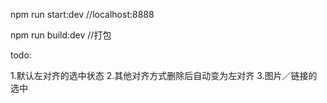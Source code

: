 npm run start:dev //localhost:8888

npm run build:dev //打包

todo:

1.默认左对齐的选中状态
2.其他对齐方式删除后自动变为左对齐
3.图片／链接的选中
